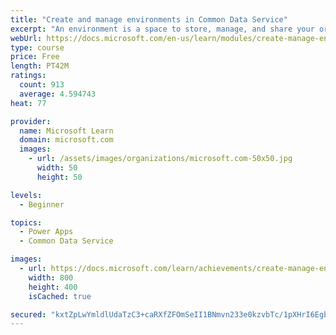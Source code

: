 ```yaml
---
title: "Create and manage environments in Common Data Service"
excerpt: "An environment is a space to store, manage, and share your organization's business data that is stored within an instance of a Common Data Service database.  You can set up one or many environments, depending on the needs of your organization. This module explores these environments and how you can use them with instances of Common Data Service databases."
webUrl: https://docs.microsoft.com/en-us/learn/modules/create-manage-environments/
type: course
price: Free
length: PT42M
ratings:
  count: 913
  average: 4.594743
heat: 77

provider:
  name: Microsoft Learn
  domain: microsoft.com
  images:
    - url: /assets/images/organizations/microsoft.com-50x50.jpg
      width: 50
      height: 50

levels:
  - Beginner

topics:
  - Power Apps
  - Common Data Service

images:
  - url: https://docs.microsoft.com/learn/achievements/create-manage-environments-social.png
    width: 800
    height: 400
    isCached: true

secured: "kxtZpLwYmldlUdaTzC3+caRXfZFOmSeII1BNmvn233e0kzvbTc/1pXHrI6EgbQSs3gKs7dMLN75zAHHOzpXhQrqfutGZURRq8SUZ3g3hcPJoMvYkH27lNpLz3fCB1KztKRJzd4Ya3qGftC4XRKe8c7QavpI3RZ1ZRhoT1goM0Wyd6sqmlvS71Wn/5ZS3EsjKM7Kev3ieVVhFv54nLTuw/5w7oAUBWi+q4tN9C4Qg1CUb5e222K0tpKaZIUF41O1lzRbVD2eLMQpsH9sXs51ohYXnjA5qOjXgkaO0K1LVA7b9/cm0PIsC2Hf8e2w+MhuiWjF882fliThsa4oaWfeTMIj9+eBBhgX19U+PlBvgNobqDdZ7oXq6P+F2Cn17YGEyQXOh1YM8fTxDo5jgZlXRWw==;MS3U9jXaJxQCcy1utRjiNw=="
---
```


